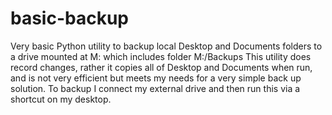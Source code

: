 # basic-backup
Very basic Python utility to backup local Desktop and Documents folders to a drive mounted at M: which includes folder M:/Backups
This utility does record changes, rather it copies all of Desktop and Documents when run, and is not very efficient but meets my needs for a very simple back up solution.
To backup I connect my external drive and then run this via a shortcut on my desktop.
